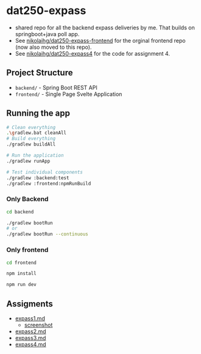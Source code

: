 # dat250-expass
- shared repo for all the backend expass deliveries by me. That builds on springboot+java poll app.
- See [nikolaihg/dat250-expass-frontend](https://github.com/nikolaihg/dat250-expass-frontend) for the orginal frontend repo (now also moved to this repo).
- See [nikolaihg/dat250-expass4](https://github.com/nikolaihg/dat250-expass4) for the code for assignment 4.

## Project Structure
- `backend/` - Spring Boot REST API
- `frontend/` - Single Page Svelte Application

## Running the app
```bash
# Clean everything 
.\gradlew.bat cleanAll
# Build everything
./gradlew buildAll

# Run the application
./gradlew runApp

# Test individual components
./gradlew :backend:test
./gradlew :frontend:npmRunBuild
```
### Only Backend
```bash
cd backend

./gradlew bootRun
# or
./gradlew bootRun --continuous
```
### Only frontend
```bash
cd frontend

npm install

npm run dev
```

## Assigments
- [expass1.md](dat250-expass1.md)
  - [screenshot](screenshots/expass1/Screenshot%202025-08-29%20172414.png)
- [expass2.md](dat250-expass2.md)
- [expass3.md](dat250-expass3.md)
- [expass4.md](dat250-expass4.md)
